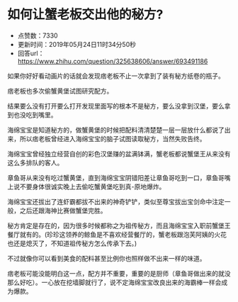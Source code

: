 # 如何让蟹老板交出他的秘方?
- 点赞数：7330
- 更新时间：2019年05月24日11时34分50秒
- 回答url：https://www.zhihu.com/question/325638606/answer/693491186
<body>
 <p data-pid="bcfdo9bp">如果你好好看动画片的话就会发现痞老板不止一次拿到了装有秘方纸卷的瓶子。</p>
 <p data-pid="CftbeOD4">痞老板也多次偷蟹黄堡试图研究配方。</p>
 <p data-pid="Pqz8ngvS">结果要么没有打开要么打开发现里面写的根本不是秘方，要么没拿到汉堡，要么拿到也没吃到嘴里。</p>
 <p data-pid="KdEqJ3Os">海绵宝宝是知道秘方的，做蟹黄堡的时候把配料清清楚楚一层一层放什么都说了出来，所以痞老板曾经进入海绵宝宝的脑子试图读取秘方，当然失败告终。</p>
 <p data-pid="tL3v2gtU">海绵宝宝曾经独立经营自创的彩色汉堡赚的盆满钵满，蟹老板都说蟹堡王从来没有这么多排队的客人。</p>
 <p data-pid="u75rrPSe">章鱼哥从来没有吃过蟹黄堡，直到海绵宝宝阴错阳差让章鱼哥吃到一口，章鱼哥嘴上说不要身体很诚实晚上去偷吃蟹黄堡吃到真-原地爆炸。</p>
 <p data-pid="pI6Zo8p1">海绵宝宝还拔出了连虾霸都拔不出来的神奇铲铲，类似至尊宝拔出宝剑命中注定一般，之后还跟海神比赛做蟹堡完胜。</p>
 <p data-pid="KrOmwjZn">秘方肯定是存在的，因为很多时候都称之为祖传秘方，而且海绵宝宝入职前蟹堡王餐厅就有的。(珍珍这领养的鲸鱼是不喜欢经营餐厅的，蟹老板跟泡芙阿姨的火花也还是熄灭了，不知道祖传秘方怎么传承下去。)</p>
 <p data-pid="c6jw-NV3">不过就像你可以看到美食的配料甚至比例你也照样做不出来一样的味道。</p>
 <p data-pid="2DQCk33r">痞老板可能没能明白这一点，配方并不重要，重要的是厨师（章鱼哥做出来的就没那么好吃）。一心放在挖墙脚就行了，说不定海绵宝宝改良出来的海霸棒一样会成为爆款。</p>
 <p></p>
</body>